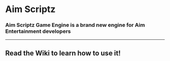 # Aim Scriptz
### Aim Scriptz Game Engine is a brand new engine for Aim Entertainment developers
***
## Read the Wiki to learn how to use it!
